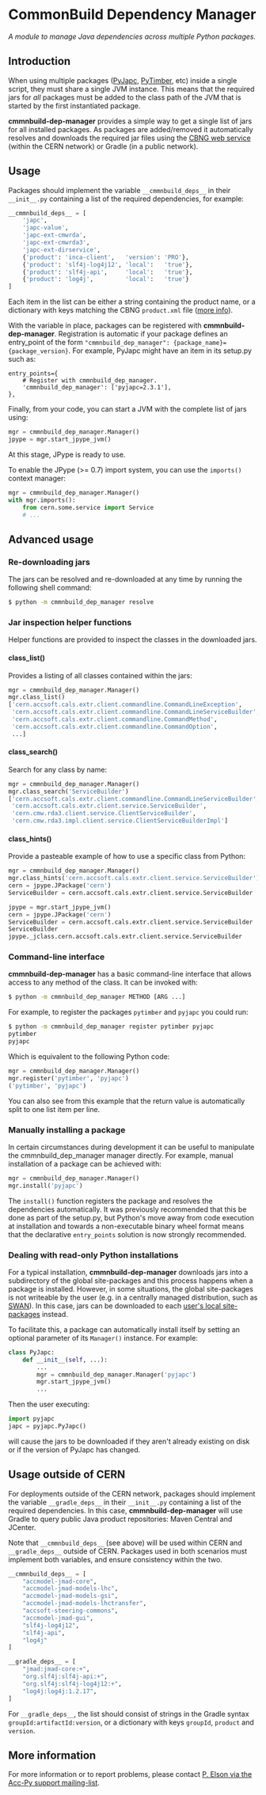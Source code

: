 # CommonBuild Dependency Manager

*A module to manage Java dependencies across multiple Python packages.*

## Introduction

When using multiple packages ([PyJapc], [PyTimber], etc) inside a single
script, they must share a single JVM instance. This means that the required
jars for *all* packages must be added to the class path of the JVM that is
started by the first instantiated package.

**cmmnbuild-dep-manager** provides a simple way to get a single list of jars
for all installed packages. As packages are added/removed it automatically
resolves and downloads the required jar files using the [CBNG web service]
(within the CERN network) or Gradle (in a public network).

[PyJapc]:           https://gitlab.cern.ch/scripting-tools/pyjapc
[PyTimber]:         https://github.com/rdemaria/pytimber
[CBNG web service]: https://wikis.cern.ch/display/DVTLS/CBNG+Web+service

## Usage

Packages should implement the variable `__cmmnbuild_deps__` in their
`__init__.py` containing a list of the required dependencies, for example:

```python
__cmmnbuild_deps__ = [
    'japc',
    'japc-value',
    'japc-ext-cmwrda',
    'japc-ext-cmwrda3',
    'japc-ext-dirservice',
    {'product': 'inca-client',   'version': 'PRO'},
    {'product': 'slf4j-log4j12', 'local':   'true'},
    {'product': 'slf4j-api',     'local':   'true'},
    {'product': 'log4j',         'local':   'true'}
]
```

Each item in the list can be either a string containing the product name,
or a dictionary with keys matching the CBNG `product.xml` file
([more info][DVTLS Configuration]).

[DVTLS Configuration]: https://wikis.cern.ch/display/DVTLS/CBNG+-+product.xml

With the variable in place, packages can be registered with
**cmmnbuild-dep-manager**. Registration is automatic if your package defines
an entry_point of the form
`"cmmnbuild_dep_manager": {package_name}={package_version}`.
For example, PyJapc might have an item in its setup.py such as:

    entry_points={
        # Register with cmmnbuild_dep_manager.
        'cmmnbuild_dep_manager': ['pyjapc=2.3.1'],
    },

Finally, from your code, you can start a JVM with the complete list of jars
using:

```python
mgr = cmmnbuild_dep_manager.Manager()
jpype = mgr.start_jpype_jvm()
```

At this stage, JPype is ready to use.

To enable the JPype (>= 0.7) import system, you can use the `imports()` context manager:
```python
mgr = cmmnbuild_dep_manager.Manager()
with mgr.imports():
    from cern.some.service import Service
    # ...
```


## Advanced usage

### Re-downloading jars

The jars can be resolved and re-downloaded at any time by running the following
shell command:

```bash
$ python -m cmmnbuild_dep_manager resolve
```

### Jar inspection helper functions

Helper functions are provided to inspect the classes in the downloaded jars.

#### class_list()

Provides a listing of all classes contained within the jars:

```python
mgr = cmmnbuild_dep_manager.Manager()
mgr.class_list()
['cern.accsoft.cals.extr.client.commandline.CommandLineException',
 'cern.accsoft.cals.extr.client.commandline.CommandLineServiceBuilder',
 'cern.accsoft.cals.extr.client.commandline.CommandMethod',
 'cern.accsoft.cals.extr.client.commandline.CommandOption',
 ...]
```

#### class_search()

Search for any class by name:

```python
mgr = cmmnbuild_dep_manager.Manager()
mgr.class_search('ServiceBuilder')
['cern.accsoft.cals.extr.client.commandline.CommandLineServiceBuilder',
 'cern.accsoft.cals.extr.client.service.ServiceBuilder',
 'cern.cmw.rda3.client.service.ClientServiceBuilder',
 'cern.cmw.rda3.impl.client.service.ClientServiceBuilderImpl']
```

#### class_hints()

Provide a pasteable example of how to use a specific class from Python:

```python
mgr = cmmnbuild_dep_manager.Manager()
mgr.class_hints('cern.accsoft.cals.extr.client.service.ServiceBuilder')
cern = jpype.JPackage('cern')
ServiceBuilder = cern.accsoft.cals.extr.client.service.ServiceBuilder

jpype = mgr.start_jpype_jvm()
cern = jpype.JPackage('cern')
ServiceBuilder = cern.accsoft.cals.extr.client.service.ServiceBuilder
ServiceBuilder
jpype._jclass.cern.accsoft.cals.extr.client.service.ServiceBuilder
```

### Command-line interface

**cmmnbuild-dep-manager** has a basic command-line interface that allows access
to any method of the class. It can be invoked with:

```bash
$ python -m cmmnbuild_dep_manager METHOD [ARG ...]
```

For example, to register the packages `pytimber` and `pyjapc` you could run:

```bash
$ python -m cmmnbuild_dep_manager register pytimber pyjapc
pytimber
pyjapc
```

Which is equivalent to the following Python code:

```python
mgr = cmmnbuild_dep_manager.Manager()
mgr.register('pytimber', 'pyjapc')
('pytimber', 'pyjapc')
```

You can also see from this example that the return value is automatically
split to one list item per line.

### Manually installing a package

In certain circumstances during development it can be useful to manipulate the
cmmnbuild_dep_manager manager directly. For example, manual installation of
a package can be achieved with:

```python
mgr = cmmnbuild_dep_manager.Manager()
mgr.install('pyjapc')
```

The `install()` function registers the package and resolves the dependencies
automatically. It was previously recommended that this be done as part of the
setup.py, but Python's move away from code execution at installation and
towards a non-executable binary wheel format means that the declarative
`entry_points` solution is now strongly recommended.


### Dealing with read-only Python installations

For a typical installation, **cmmnbuild-dep-manager** downloads jars into a
subdirectory of the global site-packages and this process happens when a
package is installed. However, in some situations, the global
site-packages is not writeable by the user (e.g. in a centrally managed
distribution, such as [SWAN]). In this case, jars can be downloaded to each
[user's local site-packages][PEP 370] instead.

To facilitate this, a package can automatically install itself by setting an
optional parameter of its `Manager()` instance. For example:

```python
class PyJapc:
    def __init__(self, ...):
        ...
        mgr = cmmnbuild_dep_manager.Manager('pyjapc')
        mgr.start_jpype_jvm()
        ...
```

Then the user executing:

```python
import pyjapc
japc = pyjapc.PyJapc()
```

will cause the jars to be downloaded if they aren't already existing on disk
or if the version of PyJapc has changed.

[SWAN]:    http://swan.web.cern.ch/
[PEP 370]: https://www.python.org/dev/peps/pep-0370/

## Usage outside of CERN
For deployments outside of the CERN network, packages should implement the variable
```__gradle_deps__``` in their `__init__.py` containing a list of the required dependencies.
In this case, **cmmnbuild-dep-manager** will use Gradle to query public Java product repositories:
Maven Central and JCenter.

Note that ```__cmmnbuild_deps__``` (see above) will be used within CERN and ```__gradle_deps__```
outside of CERN. Packages used in both scenarios must implement both variables, and ensure 
consistency within the two.

```python
__cmmnbuild_deps__ = [
    "accmodel-jmad-core",
    "accmodel-jmad-models-lhc",
    "accmodel-jmad-models-gsi",
    "accmodel-jmad-models-lhctransfer",
    "accsoft-steering-commons",
    "accmodel-jmad-gui",
    "slf4j-log4j12",
    "slf4j-api",
    "log4j"
]

__gradle_deps__ = [
    "jmad:jmad-core:+",
    "org.slf4j:slf4j-api:+",
    "org.slf4j:slf4j-log4j12:+",
    "log4j:log4j:1.2.17",
]
```

For ```__gradle_deps__```, the list should consist of strings in the Gradle syntax
`groupId:artifactId:version`, or a dictionary with keys `groupId`, `product` and
`version`.

## More information

For more information or to report problems, please contact
[P. Elson via the Acc-Py support mailing-list](mailto:acc-py-support@cern.ch).
